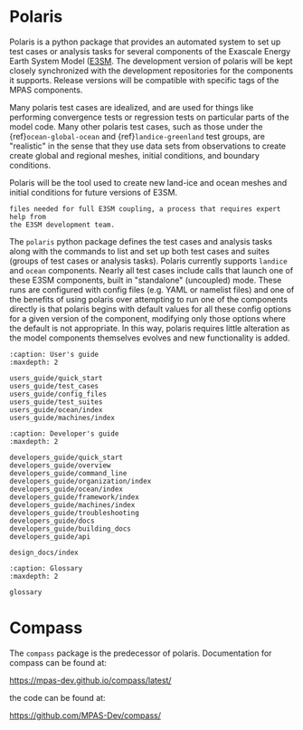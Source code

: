 # Polaris

Polaris is a python package that provides an automated system to set up test 
cases or analysis tasks for several components of the Exascale Energy Earth 
System  Model ([E3SM](https://e3sm.org/).  The development version
of polaris will be kept closely synchronized with the development repositories
for the components it supports. Release versions will be compatible with 
specific tags of the MPAS components.

Many polaris test cases are idealized, and are used for things like
performing convergence tests or regression tests on particular parts of the
model code.  Many other polaris test cases, such as those under the
{ref}`ocean-global-ocean` and {ref}`landice-greenland` test 
groups, are "realistic" in the sense that they use data sets from observations 
to create  create global and regional meshes,  initial conditions, and boundary
conditions.

Polaris will be the tool used to create new land-ice and ocean meshes and
initial conditions for future versions of E3SM. 

```{note} Polaris does *not* provide the tools for creating many of the
files needed for full E3SM coupling, a process that requires expert help from
the E3SM development team.
```

The ``polaris`` python package defines the test cases and analysis tasks along 
with the commands  to list and set up both test cases and suites (groups 
of test cases or analysis tasks).  Polaris currently supports ``landice`` 
and ``ocean`` components.  Nearly all test cases include calls that launch one
of these E3SM components, built in "standalone" (uncoupled) mode.  These runs 
are configured with config files (e.g. YAML or namelist files) and one of the 
benefits of using polaris over attempting to run one of the components directly
is that polaris begins with default values for all these config options
for a given version of the component, modifying only those options where the 
default is not  appropriate. In this way, polaris requires little alteration 
as the model components themselves evolves and new functionality is added.

```{toctree}
:caption: User's guide
:maxdepth: 2

users_guide/quick_start
users_guide/test_cases
users_guide/config_files
users_guide/test_suites
users_guide/ocean/index
users_guide/machines/index
```

```{toctree}
:caption: Developer's guide
:maxdepth: 2

developers_guide/quick_start
developers_guide/overview
developers_guide/command_line
developers_guide/organization/index
developers_guide/ocean/index
developers_guide/framework/index
developers_guide/machines/index
developers_guide/troubleshooting
developers_guide/docs
developers_guide/building_docs
developers_guide/api

design_docs/index
```

```{toctree}
:caption: Glossary
:maxdepth: 2

glossary
```

# Compass

The ``compass`` package is the predecessor of polaris. Documentation for 
compass can be found at:

<https://mpas-dev.github.io/compass/latest/>

the code can be found at:

<https://github.com/MPAS-Dev/compass/>
